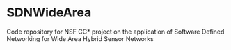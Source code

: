 # SDNWideArea
Code repository for NSF CC* project on the application of Software Defined Networking for Wide Area Hybrid Sensor Networks
